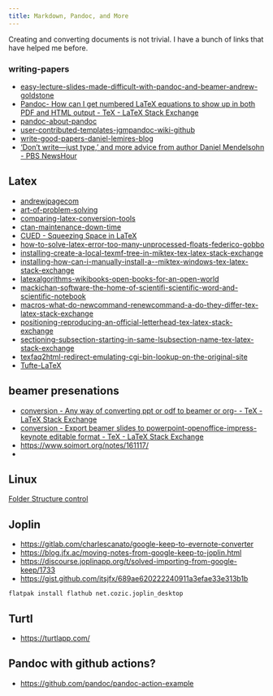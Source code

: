 ```yaml
---
title: Markdown, Pandoc, and More
---
```


Creating and converting documents is not trivial.  I have a bunch of links that have helped me before.

<!--more-->


### writing-papers

* [easy-lecture-slides-made-difficult-with-pandoc-and-beamer-andrew-goldstone](https://andrewgoldstone.com/blog/2014/12/24/slides/)
* [Pandoc- How can I get numbered LaTeX equations to show up in both PDF and HTML output - TeX - LaTeX Stack Exchange](https://tex.stackexchange.com/questions/111868/pandoc-how-can-i-get-numbered-latex-equations-to-show-up-in-both-pdf-and-html-o)
* [pandoc-about-pandoc](https://pandoc.org/)
* [user-contributed-templates-jgmpandoc-wiki-github](https://github.com/jgm/pandoc/wiki/User-contributed-templates)
* [write-good-papers-daniel-lemires-blog](https://lemire.me/blog/rules-to-write-a-good-research-paper/)
* [‘Don’t write—just type,’ and more advice from author Daniel Mendelsohn - PBS NewsHour](https://www.pbs.org/newshour/arts/dont-write-just-type-and-more-advice-from-author-daniel-mendelsohn)

## Latex

* [andrewjpagecom](http://ww25.andrewjpage.com/index.php?/archives/43-Multirow-and-multicolumn-spanning-with-latex-tables.html&subid1=20210620-0926-3353-aadf-8cddb23d57af)
* [art-of-problem-solving](https://artofproblemsolving.com/wiki/index.php/LaTeX:Layout)
* [comparing-latex-conversion-tools](https://peterwittek.com/comparing-latex-conversion-tools.html)
* [ctan-maintenance-down-time](https://www.ctan.org/pkg/excel2latex?lang=en)
* [CUED - Squeezing Space in LaTeX](http://www-h.eng.cam.ac.uk/help/tpl/textprocessing/squeeze.html)
* [how-to-solve-latex-error-too-many-unprocessed-floats-federico-gobbo](https://federicogobbo.wordpress.com/2011/02/24/how-to-solve-latex-errortoo-many-floats/)
* [installing-create-a-local-texmf-tree-in-miktex-tex-latex-stack-exchange](https://tex.stackexchange.com/questions/69483/create-a-local-texmf-tree-in-miktex)
* [installing-how-can-i-manually-install-a--miktex-windows-tex-latex-stack-exchange](https://tex.stackexchange.com/questions/2063/how-can-i-manually-install-a-package-on-miktex-windows)
* [latexalgorithms-wikibooks-open-books-for-an-open-world](https://en.wikibooks.org/wiki/LaTeX/Algorithms)
* [mackichan-software-the-home-of-scientifi-scientific-word-and-scientific-notebook](http://www.mackichan.com/index.html?techtalk/356.htm~mainFrame)
* [macros-what-do-newcommand-renewcommand-a-do-they-differ-tex-latex-stack-exchange](https://tex.stackexchange.com/questions/36175/what-do-newcommand-renewcommand-and-providecommand-do-and-how-do-they-differ)
* [positioning-reproducing-an-official-letterhead-tex-latex-stack-exchange](https://tex.stackexchange.com/questions/59932/reproducing-an-official-letterhead)
* [sectioning-subsection-starting-in-same-lsubsection-name-tex-latex-stack-exchange](https://tex.stackexchange.com/questions/164333/subsection-starting-in-same-line-as-subsection-name)
* [texfaq2html-redirect-emulating-cgi-bin-lookup-on-the-original-site](https://texfaq.org/cgi-bin/texfaq2html?label=floats)
* [Tufte-LaTeX](https://tufte-latex.github.io/tufte-latex/)


## beamer presenations

* [conversion - Any way of converting ppt or odf to beamer or org- - TeX - LaTeX Stack Exchange](https://tex.stackexchange.com/questions/66007/any-way-of-converting-ppt-or-odf-to-beamer-or-org)
* [conversion - Export beamer slides to powerpoint-openoffice-impress-keynote editable format - TeX - LaTeX Stack Exchange](https://tex.stackexchange.com/questions/21986/export-beamer-slides-to-powerpoint-openoffice-impress-keynote-editable-format)
* <https://www.soimort.org/notes/161117/>
* 

## Linux

[Folder Structure control](https://web.physics.wustl.edu/alford/tex/tex_paths.html)

## Joplin

* <https://gitlab.com/charlescanato/google-keep-to-evernote-converter>
* <https://blog.jfx.ac/moving-notes-from-google-keep-to-joplin.html>
* <https://discourse.joplinapp.org/t/solved-importing-from-google-keep/1733>
* <https://gist.github.com/itsjfx/689ae620222240911a3efae33e313b1b>

```
flatpak install flathub net.cozic.joplin_desktop
```

## Turtl

* <https://turtlapp.com/>

## Pandoc with github actions?

* <https://github.com/pandoc/pandoc-action-example>